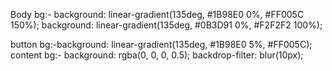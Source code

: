   Body bg:- background: linear-gradient(135deg, #1B98E0 0%, #FF005C 150%);
            background: linear-gradient(135deg, #0B3D91 0%, #F2F2F2 100%);

  button bg:-background: linear-gradient(135deg, #1B98E0 5%, #FF005C);
  content bg:- background: rgba(0, 0, 0, 0.5);
    backdrop-filter: blur(10px);
